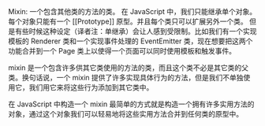 Mixin: 一个包含其他类的方法的类。
在 JavaScript 中，我们只能继承单个对象。每个对象只能有一个 [[Prototype]] 原型。并且每个类只可以扩展另外一个类。
但是有些时候这种设定（译者注：单继承）会让人感到受限制。比如我们有一个实现模板的 Renderer 类和一个实现事件处理的 EventEmitter 类，现在想要把这两个功能合并到一个 Page 类上以使得一个页面可以同时使用模板和触发事件。

mixin 是一个包含许多供其它类使用的方法的类，而且这个类不必是其它类的父类。换句话说，一个 mixin 提供了许多实现具体行为的方法，但是我们不单独使用它，我们用它来将这些行为添加到其它类中。

在 JavaScript 中构造一个 mixin 最简单的方式就是构造一个拥有许多实用方法的对象，通过这个对象我们可以轻易地将这些实用方法合并到任何类的原型中。

